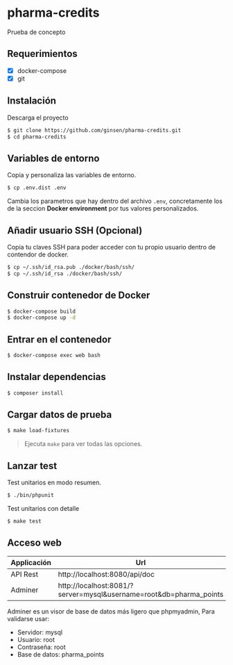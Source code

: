 # pharma-credits
Prueba de concepto

## Requerimientos

- [x] docker-compose
- [x] git

## Instalación

Descarga el proyecto

```bash
$ git clone https://github.com/ginsen/pharma-credits.git
$ cd pharma-credits
```

## Variables de entorno
Copia y personaliza las variables de entorno.

```bash
$ cp .env.dist .env
```

Cambia los parametros que hay dentro del archivo `.env`, concretamente los de la seccion **Docker environment** por tus
valores personalizados.

## Añadir usuario SSH (Opcional)
Copia tu claves SSH para poder acceder con tu propio usuario dentro de contendor de docker.

```bash
$ cp ~/.ssh/id_rsa.pub ./docker/bash/ssh/
$ cp ~/.ssh/id_rsa ./docker/bash/ssh/
```

## Construir contenedor de Docker

```bash
$ docker-compose build
$ docker-compose up -d
```

## Entrar en el contenedor

```bash
$ docker-compose exec web bash
```

## Instalar dependencias

```bash
$ composer install 
```

## Cargar datos de prueba

```bash
$ make load-fixtures
```
> Ejecuta `make` para ver todas las opciones.

## Lanzar test

Test unitarios en modo resumen.
```bash
$ ./bin/phpunit
```

Test unitarios con detalle
```bash
$ make test
```

## Acceso web

Applicación | Url
----------- | ---
API Rest    | http://localhost:8080/api/doc
Adminer     | http://localhost:8081/?server=mysql&username=root&db=pharma_points


Adminer es un visor de base de datos más ligero que phpmyadmin, Para validarse usar:

- Servidor: mysql
- Usuario: root
- Contraseña: root
- Base de datos: pharma_points

